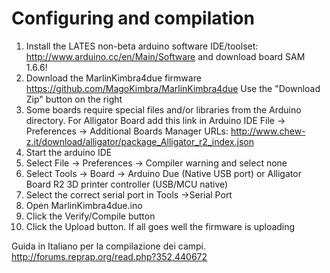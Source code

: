 # Configuring and compilation

  1. Install the LATES non-beta arduino software IDE/toolset: http://www.arduino.cc/en/Main/Software and download board SAM 1.6.6!
  2. Download the MarlinKimbra4due firmware
   https://github.com/MagoKimbra/MarlinKimbra4due
   Use the "Download Zip" button on the right
  3. Some boards require special files and/or libraries from the Arduino directory. For Alligator Board add this link in Arduino IDE File -> Preferences -> Additional Boards Manager URLs: http://www.chew-z.it/download/alligator/package_Alligator_r2_index.json
  4. Start the arduino IDE
  5. Select File -> Preferences -> Compiler warning and select none
  6. Select Tools -> Board -> Arduino Due (Native USB port) or Alligator Board R2 3D printer controller (USB/MCU native)
  7. Select the correct serial port in Tools ->Serial Port
  8. Open MarlinKimbra4due.ino
  9. Click the Verify/Compile button
  10. Click the Upload button. If all goes well the firmware is uploading


Guida in Italiano per la compilazione dei campi.
http://forums.reprap.org/read.php?352,440672
